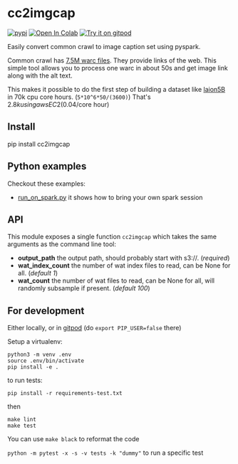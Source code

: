 # cc2imgcap
[![pypi](https://img.shields.io/pypi/v/cc2imgcap.svg)](https://pypi.python.org/pypi/cc2imgcap)
[![Open In Colab](https://colab.research.google.com/assets/colab-badge.svg)](https://colab.research.google.com/github/rom1504/cc2imgcap/blob/master/notebook/cc2imgcap_getting_started.ipynb)
[![Try it on gitpod](https://img.shields.io/badge/try-on%20gitpod-brightgreen.svg)](https://gitpod.io/#https://github.com/rom1504/cc2imgcap)

Easily convert common crawl to image caption set using pyspark.

Common crawl has [7.5M warc files](https://commoncrawl.org/the-data/get-started/). They provide links of the web.
This simple tool allows you to process one warc in about 50s and get image link along with the alt text.

This makes it possible to do the first step of building a dataset like [laion5B](https://laion.ai/blog/laion-5b/) in 70k cpu core hours. (`5*10^6*50/(3600)`)
That's $2.8k using aws EC2 (0.04$/core hour)

## Install

pip install cc2imgcap

## Python examples

Checkout these examples:
* [run_on_spark.py](examples/run_on_spark.py) it shows how to bring your own spark session

## API

This module exposes a single function `cc2imgcap` which takes the same arguments as the command line tool:
* **output_path** the output path, should probably start with s3://. (*required*)
* **wat_index_count** the number of wat index files to read, can be None for all. (*default 1*)
* **wat_count** the number of wat files to read, can be None for all, will randomly subsample if present. (*default 100*)

## For development

Either locally, or in [gitpod](https://gitpod.io/#https://github.com/rom1504/cc2imgcap) (do `export PIP_USER=false` there)

Setup a virtualenv:

```
python3 -m venv .env
source .env/bin/activate
pip install -e .
```

to run tests:
```
pip install -r requirements-test.txt
```
then 
```
make lint
make test
```

You can use `make black` to reformat the code

`python -m pytest -x -s -v tests -k "dummy"` to run a specific test
